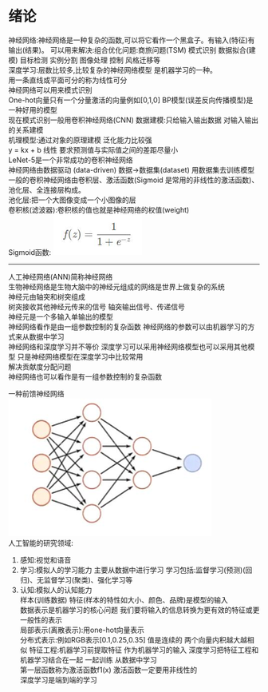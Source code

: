 # 绪论
神经网络:神经网络是一种复杂的函数,可以将它看作一个黑盒子。有输入(特征)有输出(结果)。
可以用来解决:组合优化问题:商旅问题(TSM)  模式识别 数据拟合(建模) 目标检测 实例分割 图像处理 控制 风格迁移等  
深度学习:层数比较多,比较复杂的神经网络模型 是机器学习的一种。  
用一条直线或平面可分的称为线性可分  
神经网络可以用来模式识别  
One-hot向量只有一个分量激活的向量例如[0,1,0]
BP模型(误差反向传播模型)是一种好用的模型  
现在模式识别一般用卷积神经网络(CNN)
数据建模:只给输入输出数据 对输入输出的关系建模  
机理模型:通过对象的原理建模 泛化能力比较强  
y = kx + b 线性 要求预测值与实际值之间的差距尽量小  
LeNet-5是一个非常成功的卷积神经网络  
神经网络由数据驱动 (data-driven) 数据->数据集(dataset) 用数据集去训练模型  
一般的卷积神经网络由卷积层、激活函数(Sigmoid 是常用的非线性的激活函数)、池化层、全连接层构成。  
池化层:把一个大图像变成一个小图像的层  
卷积核(滤波器):卷积核的值也就是神经网络的权值(weight)  
Sigmoid函数: ![](p1.jpg)

---
人工神经网络(ANN)简称神经网络   
生物神经网络是生物大脑中的神经元组成的网络是世界上做复杂的系统  
神经元由轴突和树突组成  
树突接收其他神经元传来的信号 轴突输出信号、传递信号  
神经元是一个多输入单输出的模型  
神经网络看作是由一组参数控制的复杂函数 神经网络的参数可以由机器学习的方式来从数据中学习  
神经网络和深度学习并不等价 深度学习可以采用神经网络模型也可以采用其他模型 只是神经网络模型在深度学习中比较常用  
解决贡献度分配问题  
神经网络也可以看作是有一组参数控制的复杂函数

一种前馈神经网络![](p2.jpg)  
人工智能的研究领域:  
1. 感知:视觉和语音
2. 学习:模拟人的学习能力 主要从数据中进行学习 学习包括:监督学习(预测)(回归)、无监督学习(聚类)、强化学习等 
3. 认知:模拟人的认知能力  
样本(训练数据) 特征(样本的特性如大小、颜色、品牌)是模型的输入  
数据表示是机器学习的核心问题 我们要将输入的信息转换为更有效的特征或更一般性的表示  
局部表示(离散表示):用one-hot向量表示  
分布式表示:例如RGB表示[0.1,0.25,0.35] 值是连续的 两个向量内积越大越相似 
特征工程:机器学习前提取特征 作为机器学习的输入
深度学习把特征工程和机器学习结合在一起 一起训练 从数据中学习  
第一层函数称为激活函数f1(x) 激活函数一定要用非线性的  
深度学习是端到端的学习